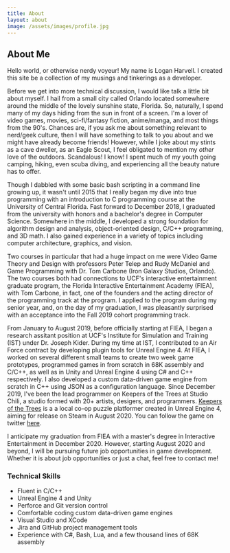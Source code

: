 ```yaml
---
title: About
layout: about
image: /assets/images/profile.jpg
---
```


## About Me
Hello world, or otherwise nerdy voyeur! My name is Logan Harvell. I created this site be a collection of my musings and tinkerings as a developer.

Before we get into more technical discussion, I would like talk a little bit about myself. I hail from a small city called Orlando located somewhere around the middle of the lovely sunshine state, Florida. So, naturally, I spend many of my days hiding from the sun in front of a screen. I'm a lover of video games, movies, sci-fi/fantasy fiction, anime/manga, and most things from the 90's. Chances are, if you ask me about something relevant to nerd/geek culture, then I will have something to talk to you about and we might have already become friends! However, while I joke about my stints as a cave dweller, as an Eagle Scout, I feel obligated to mention my *other* love of the outdoors. Scandalous! I know! I spent much of my youth going camping, hiking, even scuba diving, and experiencing all the beauty nature has to offer.

Though I dabbled with some basic bash scripting in a command line growing up, it wasn't until 2015 that I really began my dive into true programming with an introduction to C programming course at the University of Central Florida. Fast forward to December 2018, I graduated from the university with honors and a bachelor's degree in Computer Science. Somewhere in the middle, I developed a strong foundation for algorithm design and analysis, object-oriented design, C/C++ programming, and 3D math. I also gained experience in a variety of topics including computer architecture, graphics, and vision.

Two courses in particular that had a huge impact on me were Video Game Theory and Design with professors Peter Telep and Rudy McDaniel and Game Programming with Dr. Tom Carbone (Iron Galaxy Studios, Orlando). The two courses both had connections to UCF's interactive entertainment graduate program, the Florida Interactive Entertainment Academy (FIEA), with Tom Carbone, in fact, one of the founders and the acting director of the programming track at the program. I applied to the program during my senior year, and, on the day of my graduation, I was pleasantly surprised with an acceptance into the Fall 2019 cohort programming track.

From January to August 2019, before officially starting at FIEA, I began a research assitant position at UCF's Institute for Simulation and Training (IST) under Dr. Joseph Kider. During my time at IST, I contributed to an Air Force contract by developing plugin tools for Unreal Engine 4. At FIEA, I worked on several different small teams to create two week game prototypes, programmed games in from scratch in 68K assembly and C/C++, as well as in Unity and Unreal Engine 4 using C# and C++ respectively. I also developed a custom data-driven game engine from scratch in C++ using JSON as a configuration language. Since December 2019, I've been the lead programmer on Keepers of the Trees at Studio Chili, a studio formed with 20+ artists, desigers, and programmers. [Keepers of the Trees](https://keepersofthetrees.wordpress.com/) is a a local co-op puzzle platformer created in Unreal Engine 4, aiming for release on Steam in August 2020. You can follow the game on twitter [here](https://twitter.com/Keepers_Game).

I anticipate my graduation from FIEA with a master's degree in Interactive Entertainment in December 2020. However, starting August 2020 and beyond, I will be pursuing future job opportunities in game development. Whether it is about job opportunities or just a chat, feel free to contact me!

### Technical Skills
* Fluent in C/C++
* Unreal Engine 4 and Unity
* Perforce and Git version control
* Comfortable coding custom data-driven game engines
* Visual Studio and XCode
* Jira and GitHub project management tools
* Experience with C#, Bash, Lua, and a few thousand lines of 68K assembly